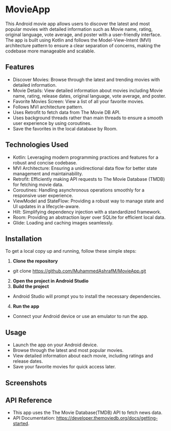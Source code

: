 
# MovieApp

This Android movie app allows users to discover the latest and most popular movies with detailed information such as Movie name, rating, original language, vote average, and poster with a user-friendly interface. The app is built using Kotlin and follows the Model-View-Intent (MVI) architecture pattern to ensure a clear separation of concerns, making the codebase more manageable and scalable.

## Features

- Discover Movies: Browse through the latest and trending movies with detailed information.
- Movie Details: View detailed information about movies including Movie name, rating, release dates, original language, vote average, and poster.
- Favorite Movies Screen: View a list of all your favorite movies.
- Follows MVI architecture pattern.
- Uses Retrofit to fetch data from The Movie DB API.
- Uses background threads rather than main threads to ensure a smooth user experience by using coroutines.
- Save the favorites in the local database by Room.


## Technologies Used
- Kotlin: Leveraging modern programming practices and features for a robust and concise codebase.
- MVI Architecture: Ensuring a unidirectional data flow for better state management and maintainability.
- Retrofit: Efficiently making API requests to The Movie Database (TMDB) for fetching movie data.
- Coroutines: Handling asynchronous operations smoothly for a responsive user experience.
- ViewModel and StateFlow: Providing a robust way to manage state and UI updates in a lifecycle-aware.
- Hilt: Simplifying dependency injection with a standardized framework.
- Room: Providing an abstraction layer over SQLite for efficient local data.
- Glide: Loading and caching images seamlessly.


## Installation

To get a local copy up and running, follow these simple steps:

1. **Clone the repository**
- git clone https://github.com/MuhammedAshrafM/MovieApp.git
2. **Open the project in Android Studio**
3. **Build the project**
- Android Studio will prompt you to install the necessary dependencies.
4. **Run the app**
- Connect your Android device or use an emulator to run the app.

    
## Usage
- Launch the app on your Android device.
- Browse through the latest and most popular movies.
- View detailed information about each movie, including ratings and release dates.
- Save your favorite movies for quick access later.



## Screenshots


## API Reference

- This app uses the The Movie Database(TMDB) API to fetch news data. 
- API Documentation:
    https://developer.themoviedb.org/docs/getting-started.
